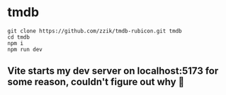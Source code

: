 # tmdb

```
git clone https://github.com/zzik/tmdb-rubicon.git tmdb
cd tmdb
npm i
npm run dev
```
## Vite starts my dev server on localhost:5173 for some reason, couldn't figure out why 👶
